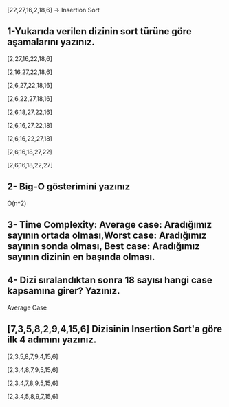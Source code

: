 

[22,27,16,2,18,6] -> Insertion Sort

## 1-Yukarıda verilen dizinin sort türüne göre aşamalarını yazınız.

[2,27,16,22,18,6] 

[2,16,27,22,18,6] 

[2,6,27,22,18,16] 

[2,6,22,27,18,16] 

[2,6,18,27,22,16] 

[2,6,16,27,22,18] 

[2,6,16,22,27,18] 

[2,6,16,18,27,22] 

[2,6,16,18,22,27]

## 2- Big-O gösterimini yazınız
O(n^2)

## 3- Time Complexity: Average case: Aradığımız sayının ortada olması,Worst case: Aradığımız sayının sonda olması, Best case: Aradığımız sayının dizinin en başında olması.

## 4- Dizi sıralandıktan sonra 18 sayısı hangi case kapsamına girer? Yazınız.
Average Case

## [7,3,5,8,2,9,4,15,6] Dizisinin Insertion Sort'a göre ilk 4 adımını yazınız.

[2,3,5,8,7,9,4,15,6] 

[2,3,4,8,7,9,5,15,6] 

[2,3,4,7,8,9,5,15,6] 

[2,3,4,5,8,9,7,15,6]